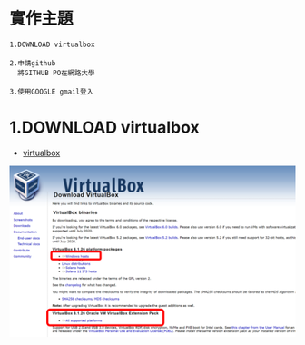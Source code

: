 # 實作主題
```
1.DOWNLOAD virtualbox

2.申請github
  將GITHUB PO在網路大學

3.使用GOOGLE gmail登入
```

# 1.DOWNLOAD virtualbox

- [virtualbox](https://www.virtualbox.org/wiki/Downloads)

![下載紅色的兩個檔案](./20210915BOX.png)
